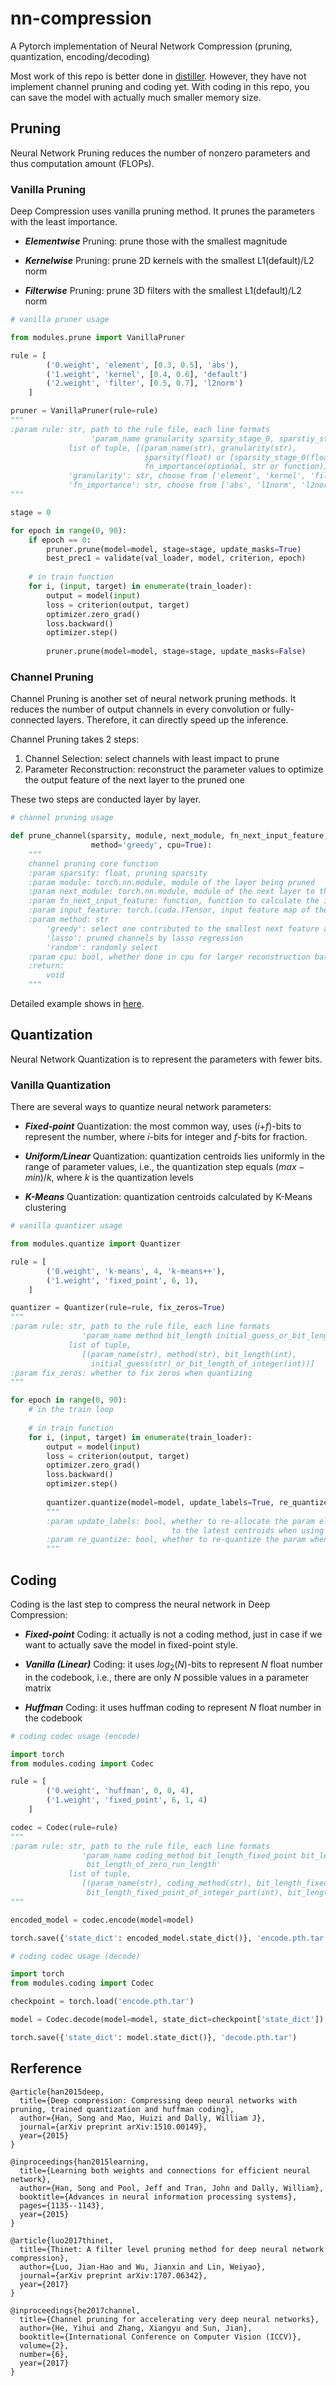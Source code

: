 # nn-compression
A Pytorch implementation of Neural Network Compression (pruning, quantization, encoding/decoding)

Most work of this repo is better done in [distiller](https://github.com/NervanaSystems/distiller). However, they have not implement channel pruning and coding yet. With coding in this repo, you can save the model with actually much smaller memory size.

## Pruning

Neural Network Pruning reduces the number of nonzero parameters and thus computation amount (FLOPs).

### Vanilla Pruning

Deep Compression uses vanilla pruning method. It prunes the parameters with the least importance.

* **_Elementwise_** Pruning: prune those with the smallest magnitude

* **_Kernelwise_** Pruning: prune 2D kernels with the smallest L1(default)/L2 norm

* **_Filterwise_** Pruning: prune 3D filters with the smallest L1(default)/L2 norm

```python
# vanilla pruner usage

from modules.prune import VanillaPruner

rule = [
        ('0.weight', 'element', [0.3, 0.5], 'abs'),
        ('1.weight', 'kernel', [0.4, 0.6], 'default')
        ('2.weight', 'filter', [0.5, 0.7], 'l2norm')
    ]

pruner = VanillaPruner(rule=rule)
"""
:param rule: str, path to the rule file, each line formats
                  'param_name granularity sparsity_stage_0, sparstiy_stage_1, ...'
             list of tuple, [(param_name(str), granularity(str),
                              sparsity(float) or [sparsity_stage_0(float), sparstiy_stage_1,],
                              fn_importance(optional, str or function))]
             'granularity': str, choose from ['element', 'kernel', 'filter']
             'fn_importance': str, choose from ['abs', 'l1norm', 'l2norm', 'default']
"""

stage = 0

for epoch in range(0, 90):
    if epoch == 0:
        pruner.prune(model=model, stage=stage, update_masks=True)
        best_prec1 = validate(val_loader, model, criterion, epoch)
    
    # in train function
    for i, (input, target) in enumerate(train_loader):
        output = model(input)
        loss = criterion(output, target)
        optimizer.zero_grad()
        loss.backward()
        optimizer.step()
        
        pruner.prune(model=model, stage=stage, update_masks=False)
```

### Channel Pruning

Channel Pruning is another set of neural network pruning methods. It reduces the number of output channels 
in every convolution or fully-connected layers. Therefore, it can directly speed up the inference.

Channel Pruning takes 2 steps:

1. Channel Selection: select channels with least impact to prune
2. Parameter Reconstruction: reconstruct the parameter values to optimize the output feature of the next 
layer to the pruned one

These two steps are conducted layer by layer.

```python
# channel pruning usage

def prune_channel(sparsity, module, next_module, fn_next_input_feature, input_feature,
                  method='greedy', cpu=True):
    """
    channel pruning core function
    :param sparsity: float, pruning sparsity
    :param module: torch.nn.module, module of the layer being pruned
    :param next_module: torch.nn.module, module of the next layer to the one being pruned
    :param fn_next_input_feature: function, function to calculate the input feature map for next_module
    :param input_feature: torch.(cuda.)Tensor, input feature map of the layer being pruned
    :param method: str
        'greedy': select one contributed to the smallest next feature after another
        'lasso': pruned channels by lasso regression
        'random': randomly select
    :param cpu: bool, whether done in cpu for larger reconstruction batch size
    :return:
        void
    """
```

Detailed example shows in [here](examples/channel_pruning).

## Quantization

Neural Network Quantization is to represent the parameters with fewer bits.

### Vanilla Quantization

There are several ways to quantize neural network parameters:

* **_Fixed-point_** Quantization: the most common way, uses (*i*+*f*)-bits to represent the number, 
where *i*-bits for integer and *f*-bits for fraction.

* **_Uniform/Linear_** Quantization: quantization centroids lies uniformly in the range of parameter values, 
i.e., the quantization step equals $(max - min) / k$, where *k* is the quantization levels

* **_K-Means_** Quantization: quantization centroids calculated by K-Means clustering

```python
# vanilla quantizer usage

from modules.quantize import Quantizer

rule = [
        ('0.weight', 'k-means', 4, 'k-means++'),
        ('1.weight', 'fixed_point', 6, 1),
    ]

quantizer = Quantizer(rule=rule, fix_zeros=True)
"""
:param rule: str, path to the rule file, each line formats
                'param_name method bit_length initial_guess_or_bit_length_of_integer'
             list of tuple,
                [(param_name(str), method(str), bit_length(int),
                  initial_guess(str)_or_bit_length_of_integer(int))]
:param fix_zeros: whether to fix zeros when quantizing
"""

for epoch in range(0, 90):
    # in the train loop
    
    # in train function
    for i, (input, target) in enumerate(train_loader):
        output = model(input)
        loss = criterion(output, target)
        optimizer.zero_grad()
        loss.backward()
        optimizer.step()
        
        quantizer.quantize(model=model, update_labels=True, re_quantize=False)
        """
        :param update_labels: bool, whether to re-allocate the param elements
                                    to the latest centroids when using k-means
        :param re_quantize: bool, whether to re-quantize the param when using k-means
        """
```

## Coding

Coding is the last step to compress the neural network in Deep Compression:

* **_Fixed-point_** Coding: it actually is not a coding method, 
just in case if we want to actually save the model in fixed-point style.

* **_Vanilla (Linear)_** Coding: it uses $log_2 (N)$-bits to represent *N* float number in the codebook, 
i.e., there are only *N* possible values in a parameter matrix

* **_Huffman_** Coding: it uses huffman coding to represent *N* float number in the codebook

```python
# coding codec usage (encode)

import torch
from modules.coding import Codec

rule = [
        ('0.weight', 'huffman', 0, 0, 4),
        ('1.weight', 'fixed_point', 6, 1, 4)
    ]

codec = Codec(rule=rule)
"""
:param rule: str, path to the rule file, each line formats
                'param_name coding_method bit_length_fixed_point bit_length_fixed_point_of_integer_part
                 bit_length_of_zero_run_length'
             list of tuple,
                [(param_name(str), coding_method(str), bit_length_fixed_point(int),
                 bit_length_fixed_point_of_integer_part(int), bit_length_of_zero_run_length(int))]
"""

encoded_model = codec.encode(model=model)

torch.save({'state_dict': encoded_model.state_dict()}, 'encode.pth.tar', pickle_protocol=4)
```

```python
# coding codec usage (decode)

import torch
from modules.coding import Codec

checkpoint = torch.load('encode.pth.tar')

model = Codec.decode(model=model, state_dict=checkpoint['state_dict'])  # initial model is created before

torch.save({'state_dict': model.state_dict()}, 'decode.pth.tar')
```

## Rerference

```text
@article{han2015deep,
  title={Deep compression: Compressing deep neural networks with pruning, trained quantization and huffman coding},
  author={Han, Song and Mao, Huizi and Dally, William J},
  journal={arXiv preprint arXiv:1510.00149},
  year={2015}
}
```

```text
@inproceedings{han2015learning,
  title={Learning both weights and connections for efficient neural network},
  author={Han, Song and Pool, Jeff and Tran, John and Dally, William},
  booktitle={Advances in neural information processing systems},
  pages={1135--1143},
  year={2015}
}
```

```text
@article{luo2017thinet,
  title={Thinet: A filter level pruning method for deep neural network compression},
  author={Luo, Jian-Hao and Wu, Jianxin and Lin, Weiyao},
  journal={arXiv preprint arXiv:1707.06342},
  year={2017}
}
```

```text
@inproceedings{he2017channel,
  title={Channel pruning for accelerating very deep neural networks},
  author={He, Yihui and Zhang, Xiangyu and Sun, Jian},
  booktitle={International Conference on Computer Vision (ICCV)},
  volume={2},
  number={6},
  year={2017}
}
```
